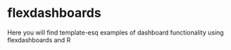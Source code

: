 # flexdashboards
Here you will find template-esq examples of dashboard functionality using flexdashboards and R
